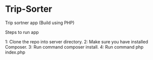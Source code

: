# Trip-Sorter
Trip sortner app (Build using PHP)

Steps to run app

1: Clone the repo into server directory.
2: Make sure you have installed Composer.
3: Run command composer install.
4: Run command php index.php
